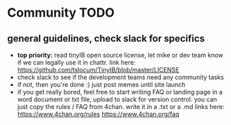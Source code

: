 # Community TODO

## general guidelines, check slack for specifics

- **top priority:** read tinyIB open source license, let mike or dev team know if we can legally use it in chattr. link here:
https://github.com/tslocum/TinyIB/blob/master/LICENSE
- check slack to see if the development teams need any community tasks
- if not, then you're done :) just post memes until site launch
- if you get really bored, feel free to start writing FAQ or landing page in a word document or txt file, upload to slack for version control. you can just copy the rules / FAQ from 4chan. write it in a .txt or a .md links here:
https://www.4chan.org/rules
https://www.4chan.org/faq
